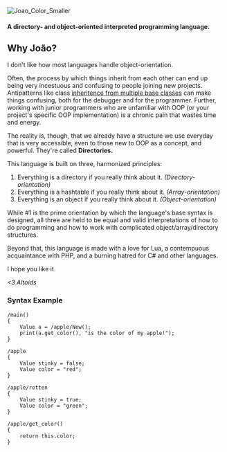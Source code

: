 ![Joao_Color_Smaller](https://user-images.githubusercontent.com/29939414/114955666-c9ffe700-9e22-11eb-95fd-649fd2ef250b.png)

#### A directory- and object-oriented interpreted programming language.



## Why João?

I don't like how most languages handle object-orientation.

Often, the process by which things inherit from each other can end up being very incestuous and confusing to people joining new projects. Antipatterns like class [inheritence from multiple base classes](https://docs.microsoft.com/en-us/cpp/cpp/multiple-base-classes?view=msvc-160) can make things confusing, both for the debugger and for the programmer. Further, working with junior programmers who are unfamiliar with OOP (or your project's specific OOP implementation) is a chronic pain that wastes time and energy.

The reality is, though, that we already have a structure we use everyday that is very accessible, even to those new to OOP as a concept, and powerful. They're called **Directories.**

This language is built on three, harmonized principles:

1. Everything is a directory if you really think about it. *(Directory-orientation)*
2. Everything is a hashtable if you really think about it. *(Array-orientation)*
3. Everything is an object if you really think about it. *(Object-orientation)*

While #1 is the prime orientation by which the language's base syntax is designed, all three are held to be equal and valid interpretations of how to do programming and how to work with complicated object/array/directory structures.

Beyond that, this language is made with a love for Lua, a contempuous acquaintance with PHP, and a burning hatred for C# and other languages.

I hope you like it.

*<3 Altoids*

### Syntax Example

```dm
/main()
{
	Value a = /apple/New();
	print(a.get_color(), "is the color of my apple!");
}

/apple
{
	Value stinky = false;
	Value color = "red";
}

/apple/rotten
{
	Value stinky = true;
	Value color = "green";
}

/apple/get_color()
{
	return this.color;
}
```
